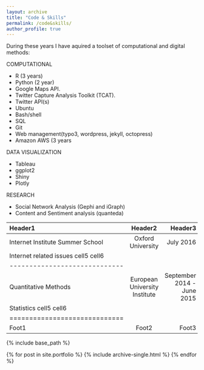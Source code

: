 ```yaml
---
layout: archive
title: "Code & Skills"
permalink: /code&skills/
author_profile: true
---
```


During these years I have aquired a toolset of computational and digital methods:


COMPUTATIONAL

	
- R (3 years)			
- Python (2 year)
- Google Maps API.
- Twitter Capture Analysis Toolkit (TCAT).
- Twitter API(s)
- Ubuntu
- Bash/shell
- SQL
- Git
- Web management(typo3, wordpress, jekyll, octopress)
- Amazon AWS (3 years

DATA VISUALIZATION	
- Tableau
- ggplot2
- Shiny
- Plotly

RESEARCH		
- Social Network Analysis (Gephi and iGraph)  
- Content and Sentiment analysis (quanteda)





| Header1 | Header2 | Header3 |
|:--------|:-------:|--------:|
| Internet Institute Summer School   | Oxford University   | July 2016   |
| Internet related issues    cell5    cell6   |
|-----------------------------|
| Quantitative Methods   | European University Institute   | September 2014 - June 2015   |
| Statistics   cell5    cell6   |
|=============================|
| Foot1   | Foot2   | Foot3   |



{% include base_path %}


{% for post in site.portfolio %}
  {% include archive-single.html %}
{% endfor %}

